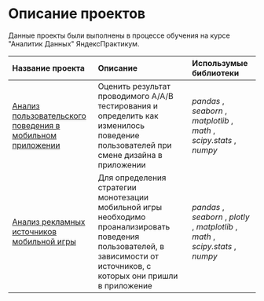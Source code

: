 
# Описание проектов

Данные проекты были выполнены в процессе обучения на курсе "Аналитик Данных" ЯндексПрактикум.

|Название проекта|Описание|Использумые библиотеки|
| :------------- |:-------------| :-----|
|[Анализ пользовательского поведения в мобильном приложении](https://github.com/Anastasia-Klimanova/project/tree/main/mobile_app)|Оценить результат проводимого A/A/B тестирования и определить как изменилось поведение пользователей при смене дизайна в приложении|*pandas* , *seaborn* , *matplotlib* , *math* , *scipy.stats* , *numpy*|
|[Анализ рекламных источников мобильной игры](https://github.com/Anastasia-Klimanova/project/tree/main/mobile_game)|Для определения стратегии монотезации мобильной игры необходимо проанализировать поведения пользователей, в зависимости от источников, с которых они пришли в приложение|*pandas* , *seaborn* , *plotly* , *matplotlib* , *math* , *scipy.stats* , *numpy*|
